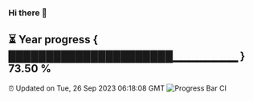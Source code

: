 ### Hi there 👋
⏳ Year progress { ██████████████████████▁▁▁▁▁▁▁▁ } 73.50 %
---
⏰ Updated on Tue, 26 Sep 2023 06:18:08 GMT
![Progress Bar CI](https://github.com/liununu/liununu/workflows/Progress%20Bar%20CI/badge.svg)
